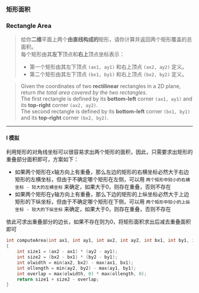 ### 矩形面积
### Rectangle Area

> 给你**二维**平面上两个**由直线构成的**矩形，请你计算并返回两个矩形覆盖的总面积。  
> 每个矩形由其**左下**顶点和**右上**顶点坐标表示：  
> - 第一个矩形由其左下顶点 `(ax1, ay1)` 和右上顶点 `(ax2, ay2)` 定义。  
> - 第二个矩形由其左下顶点 `(bx1, by1)` 和右上顶点 `(bx2, by2)` 定义。

> Given the coordinates of two **rectilinear** rectangles in a 2D plane, return *the total area covered by the two rectangles*.  
> The first rectangle is defined by its **bottom-left** corner `(ax1, ay1)` and its **top-right** corner `(ax2, ay2)`.  
> The second rectangle is defined by its **bottom-left** corner `(bx1, by1)` and its **top-right** corner `(bx2, by2)`.

----------

#### I 模拟

利用矩形的对角线坐标可以很容易求出两个矩形的面积，因此，只需要求出矩形的重叠部分面积即可，方案如下：  
- 如果两个矩形在x轴方向上有重叠，那么左边的矩形的右横坐标必然大于右边矩形的左横坐标，但由于不确定哪个矩形在左侧，可以用 `两个矩形中较小的右横坐标 - 较大的左横坐标` 来确定，如果大于0，则存在重叠，否则不存在  
- 如果两个矩形在y轴方向上有重叠，那么下边的矩形的上纵坐标必然大于上边矩形的下纵坐标，但由于不确定哪个矩形在下侧，可以用 `两个矩形中较小的上纵坐标 - 较大的下纵坐标` 来确定，如果大于0，则存在重叠，否则不存在  

依此可求出重叠部分的边长，如果不存在则为0，将矩形面积求出后减去重叠面积即可  

```cpp
int computeArea(int ax1, int ay1, int ax2, int ay2, int bx1, int by1, int bx2, int by2) 
{
    int size1 = (ax2 - ax1) * (ay2 - ay1);
    int size2 = (bx2 - bx1) * (by2 - by1);
    int olwidth = min(ax2, bx2) - max(ax1, bx1);
    int ollength = min(ay2, by2) - max(ay1, by1);
    int overlap = max(olwidth, 0) * max(ollength, 0);
    return size1 + size2 - overlap;
}
```
